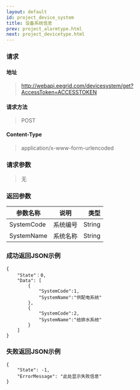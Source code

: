 ```yaml
---
layout: default
id: project_device_system
title: 设备系统信息
prev: project_alarmtype.html
next: project_devicetype.html
---
```


### 请求
#### 地址
> http://webapi.eegrid.com/devicesystem/get?AccessToken=ACCESSTOKEN

#### 请求方法
> POST

#### Content-Type
> application/x-www-form-urlencoded

### 请求参数
> 无

### 返回参数
| 参数名称        | 说明           | 类型  |
| ------------- |:-------------:| -----:|
| SystemCode    | 系统编号 | String |
| SystemName    | 系统名称   | String |


### 成功返回JSON示例
```
{
    "State"：0,
    "Data": [
        {
            "SystemCode":1,
            "SystemName":"供配电系统"
        },
        {
            "SystemCode":2,
            "SystemName":"给排水系统"
        }
    ]
}

```

### 失败返回JSON示例 
```
{
    "State": -1,
    "ErrorMessage": "此处显示失败信息"
}
```

